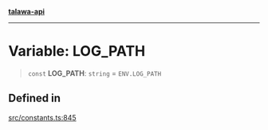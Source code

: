 [**talawa-api**](../../README.md)

***

# Variable: LOG\_PATH

> `const` **LOG\_PATH**: `string` = `ENV.LOG_PATH`

## Defined in

[src/constants.ts:845](https://github.com/Suyash878/talawa-api/blob/f376d03c37e9acd046e7cc983947432c95f74442/src/constants.ts#L845)
